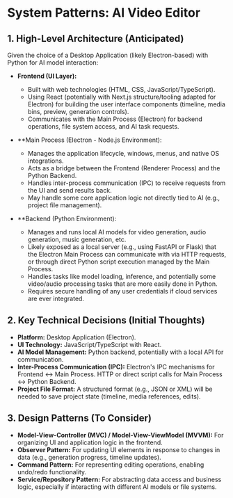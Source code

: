 # System Patterns: AI Video Editor

## 1. High-Level Architecture (Anticipated)

Given the choice of a Desktop Application (likely Electron-based) with Python for AI model interaction:

*   **Frontend (UI Layer):**
    *   Built with web technologies (HTML, CSS, JavaScript/TypeScript).
    *   Using React (potentially with Next.js structure/tooling adapted for Electron) for building the user interface components (timeline, media bins, preview, generation controls).
    *   Communicates with the Main Process (Electron) for backend operations, file system access, and AI task requests.

*   **Main Process (Electron - Node.js Environment):
    *   Manages the application lifecycle, windows, menus, and native OS integrations.
    *   Acts as a bridge between the Frontend (Renderer Process) and the Python Backend.
    *   Handles inter-process communication (IPC) to receive requests from the UI and send results back.
    *   May handle some core application logic not directly tied to AI (e.g., project file management).

*   **Backend (Python Environment):
    *   Manages and runs local AI models for video generation, audio generation, music generation, etc.
    *   Likely exposed as a local server (e.g., using FastAPI or Flask) that the Electron Main Process can communicate with via HTTP requests, or through direct Python script execution managed by the Main Process.
    *   Handles tasks like model loading, inference, and potentially some video/audio processing tasks that are more easily done in Python.
    *   Requires secure handling of any user credentials if cloud services are ever integrated.

## 2. Key Technical Decisions (Initial Thoughts)

*   **Platform:** Desktop Application (Electron).
*   **UI Technology:** JavaScript/TypeScript with React.
*   **AI Model Management:** Python backend, potentially with a local API for communication.
*   **Inter-Process Communication (IPC):** Electron's IPC mechanisms for Frontend <-> Main Process. HTTP or direct script calls for Main Process <-> Python Backend.
*   **Project File Format:** A structured format (e.g., JSON or XML) will be needed to save project state (timeline, media references, edits).

## 3. Design Patterns (To Consider)

*   **Model-View-Controller (MVC) / Model-View-ViewModel (MVVM):** For organizing UI and application logic in the frontend.
*   **Observer Pattern:** For updating UI elements in response to changes in data (e.g., generation progress, timeline updates).
*   **Command Pattern:** For representing editing operations, enabling undo/redo functionality.
*   **Service/Repository Pattern:** For abstracting data access and business logic, especially if interacting with different AI models or file systems. 